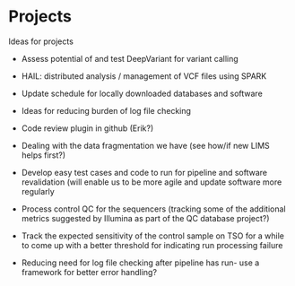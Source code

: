 # Projects
Ideas for projects

* Assess potential of and test DeepVariant for variant calling

* HAIL: distributed analysis / management of VCF files using SPARK

* Update schedule for locally downloaded databases and software

* Ideas for reducing burden of log file checking

* Code review plugin in github (Erik?)

* Dealing with the data fragmentation we have (see how/if new LIMS helps first?)

* Develop easy test cases and code to run for pipeline and software revalidation (will enable us to be more agile and update software more regularly

* Process control QC for the sequencers (tracking some of the additional metrics suggested by Illumina as part of the QC database project?)

* Track the expected sensitivity of the control sample on TSO for a while to come up with a better threshold for indicating run processing failure

* Reducing need for log file checking after pipeline has run- use a framework for better error handling?



